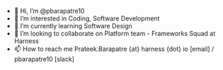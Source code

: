 - 👋 Hi, I’m @pbarapatre10
- 👀 I’m interested in Coding, Software Development
- 🌱 I’m currently learning Software Design
- 💞️ I’m looking to collaborate on Platform team - Frameworks Squad at Harness
- 📫 How to reach me Prateek.Barapatre {at} harness {dot} io [email] / pbarapatre10 [slack]

<!---
pbarapatre10/pbarapatre10 is a ✨ special ✨ repository because its `README.md` (this file) appears on your GitHub profile.
You can click the Preview link to take a look at your changes.
--->
